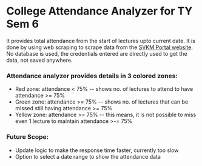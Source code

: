 # College Attendance Analyzer for TY Sem 6

It provides total attendance from the start of lectures upto current date.
It is done by using web scraping to scrape data from the [SVKM Portal website](https://portal.svkm.ac.in/usermgmt/login).
No database is used, the credentials entered are directly used to get the data, not saved anywhere.

### Attendance analyzer provides details in 3 colored zones:

-   Red zone: attendance < 75% -- shows no. of lectures to attend to have attendance >= 75%
-   Green zone: attendance >= 75% -- shows no. of lectures that can be missed still having attendance >= 75%
-   Yellow zone: attendance >= 75% -- this means, it is not possible to miss even 1 lecture to maintain attendance >-= 75%

### Future Scope:

-   Update logic to make the response time faster, currently too slow
-   Option to select a date range to show the attendance data
